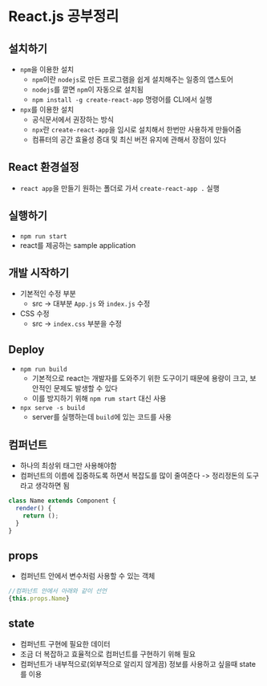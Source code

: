 # React.js 공부정리

## 설치하기
* `npm`을 이용한 설치
  * `npm`이란 `nodejs`로 만든 프로그램을 쉽게 설치해주는 일종의 앱스토어
  * `nodejs`를 깔면 `npm`이 자동으로 설치됨
  * `npm install -g create-react-app` 명령어를 CLI에서 실행
* `npx`를 이용한 설치
  * 공식문서에서 권장하는 방식
  * `npx`란 `create-react-app`을 임시로 설치해서 한번만 사용하게 만들어줌
  * 컴퓨터의 공간 효율성 증대 및 최신 버전 유지에 관해서 장점이 있다

## React 환경설정
* `react app`을 만들기 원하는 폴더로 가서 `create-react-app .` 실행

## 실행하기
* `npm run start`
* react를 제공하는 sample application

## 개발 시작하기
* 기본적인 수정 부분
  * src -> 대부분 `App.js` 와 `index.js` 수정
* CSS 수정
  * src -> `index.css` 부분을 수정

## Deploy
* `npm run build`
  * 기본적으로 react는 개발자를 도와주기 위한 도구이기 때문에 용량이 크고, 보안적인 문제도 발생할 수 있다
  * 이를 방지하기 위해 `npm rum start` 대신 사용
* `npx serve -s build`
  * server를 실행하는데 `build`에 있는 코드를 사용

## 컴퍼넌트
* 하나의 최상위 태그만 사용해야함
* 컴퍼넌트의 이름에 집중하도록 하면서 복잡도를 많이 줄여준다 -> 정리정돈의 도구라고 생각하면 됨
```javascript
class Name extends Component {
  render() {
    return ();
  }
}
```

## props
* 컴퍼넌트 안에서 변수처럼 사용할 수 있는 객체
```javascript
//컴퍼넌트 안에서 아래와 같이 선언
{this.props.Name}
```

## state
* 컴퍼넌트 구현에 필요한 데이터
* 조금 더 복잡하고 효율적으로 컴퍼넌트를 구현하기 위해 필요
* 컴퍼넌트가 내부적으로(외부적으로 알리지 않게끔) 정보를 사용하고 싶을때 state를 이용